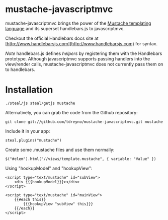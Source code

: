 mustache-javascriptmvc
=============

mustache-javascriptmvc brings the power of the [Mustache templating language](http://mustache.github.com/) and its superset handlebars.js to javascriptmvc.


Checkout the official Handlebars docs site at [http://www.handlebarsjs.com](http://www.handlebarsjs.com) for syntax.

*Note* handlebars.js defines _helpers_ by registering them with the Handlebars prototype.  Although javascriptmvc supports passing handlers into the view/render calls, mustache-javascriptmvc does not currently pass them on to handlebars.


Installation
==========

	./steal/js steal/getjs mustache

Alternatively, you can grab the code from the Github repository:

	git clone git://github.com/tdreyno/mustache-javascriptmvc.git mustache

Include it in your app:

	steal.plugins("mustache")

Create some .mustache files and use them normally:

	$("#elem").html("//views/template.mustache", { variable: "Value" })

Using "hookupModel" and "hookupView":

	<script type="text/mustache" id="subView">
		<div {{{hookupModel}}}></div>
	</script>

	<script type="text/mustache" id="mainView">
		{{#each this}}
			{{{hookupView "subView" this}}}
		{{/each}}
	</script>